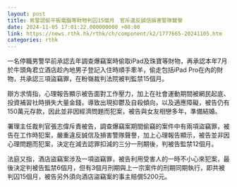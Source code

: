 ```yaml
---
layout: post
title: 男警認偷平板電腦等財物判囚15個月　官斥違反誠信損害警隊聲譽
date: 2024-11-05 17:01:22.000000000 +08:00
link: https://news.rthk.hk/rthk/ch/component/k2/1777665-20241105.htm
categories: rthk
---
```


一名停職男警早前𠄘認去年調查爆竊案時偷取iPad及珠寶等財物，再承認本年7月於牛頭角君立酒店趁內地男子登記入住時順手牽羊，偷走包括iPad Pro在內的財物，共承認三項盜竊罪，在粉嶺裁判法院被判監禁15個月。

辯方求情指，心理報告顯示被告面對工作壓力，加上在社會運動期間被網民起底、投資補習社時損失大量金錢，導致出現抑鬱及自殺傾向，以及適應障礙，被告仍有150萬元存款，因此並非因經濟問題而犯案，被告與女友相戀多年，準備結婚。

署理主任裁判官張志偉斥責被告，調查爆竊案期間偷竊的案件中有兩項盜竊罪，被告在工作時犯案，嚴重違反誠信及損害警隊聲譽，加上心理報告顯示，被告並非因心理問題而犯案，決定在減去認罪扣減的三分一刑期後，判被告監禁12個月。

法庭又指，酒店盜竊案涉及一項盜竊罪，被告利用受害人的一時不小心來犯案，最後決定判被告監禁6個月，但有3個月刑期與上一宗案件的刑期同期執行，即共被判囚15個月，被告另外須向酒店盜竊案的事主賠償5200元。
